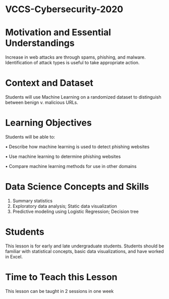 # VCCS-Cybersecurity-2020

# Motivation and Essential Understandings
Increase in web attacks are through spams, phishing, and malware. Identification of attack types is useful to take appropriate action.  

# Context and Dataset
Students will use Machine Learning on a randomized dataset to distinguish between benign v. malicious URLs. 

# Learning Objectives
Students will be able to:

•	Describe how machine learning is used to detect phishing websites

•	Use machine learning to determine phishing websites

•	Compare machine learning methods for use in other domains

# Data Science Concepts and Skills 
1.	Summary statistics
2.	Exploratory data analysis; Static data visualization
3.	Predictive modeling using Logistic Regression; Decision tree

# Students
This lesson is for early and late undergraduate students. Students should be familiar with statistical concepts, basic data visualizations, and have worked in Excel.  

# Time to Teach this Lesson 
This lesson can be taught in 2 sessions in one week
